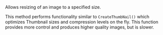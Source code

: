 ﻿Allows resizing of an image to a specified size.

This method performs functionality similar to `CreateThumbNail()` which optimizes Thumbnail sizes and compression levels on the fly. This function provides more control and produces higher quality images,  but is slower.